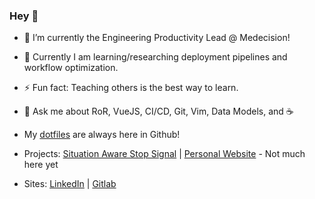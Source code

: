 ### Hey 👋
- 🔭 I’m currently the Engineering Productivity Lead @ Medecision!

- 🌱 Currently I am learning/researching deployment pipelines and workflow optimization.

- ⚡ Fun fact: Teaching others is the best way to learn.

- 💬 Ask me about RoR, VueJS, CI/CD, Git, Vim, Data Models, and ☕

- My [dotfiles](https://github.com/josephbwalters/dotfiles) are always here in Github!

- Projects: [Situation Aware Stop Signal](https://josephbwalters.github.io/SASS/) | [Personal Website](https://www.josephbwalters.dev) - Not much here yet

- Sites: [LinkedIn](https://www.linkedin.com/in/josephbwalters/) | [Gitlab](https://gitlab.com/josephbwalters)

<!--
**josephbwalters/josephbwalters** is a ✨ _special_ ✨ repository because its `README.md` (this file) appears on your GitHub profile.

Here are some ideas to get you started:

- 🔭 I’m currently working on ...
- 🌱 I’m currently learning ...
- 👯 I’m looking to collaborate on ...
- 🤔 I’m looking for help with ...
- 💬 Ask me about ...
- 📫 How to reach me: ...
- 😄 Pronouns: ...
- ⚡ Fun fact: ...
-->
